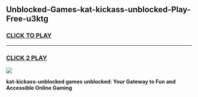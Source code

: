 
## Unblocked-Games-kat-kickass-unblocked-Play-Free-u3ktg
<h3>
<a href="https://premium76.site?title=kat-kickass-unblocked&ref=21A">CLICK TO PLAY</a></h3>
<hr>

<h3>
<a href="https://premium76.site?title=kat-kickass-unblocked&ref=21A">CLICK 2 PLAY</a>
  
</h3>

<a href="https://premium76.site?title=kat-kickass-unblocked&ref=21A"><img src="https://clearcache.store/games.png"></a>


**kat-kickass-unblocked games unblocked: Your Gateway to Fun and Accessible Online Gaming**
